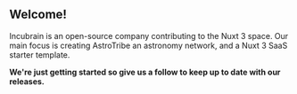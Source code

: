 ## Welcome!
Incubrain is an open-source company contributing to the Nuxt 3 space.
Our main focus is creating AstroTribe an astronomy network, and a Nuxt 3 SaaS starter template.

**We're just getting started so give us a follow to keep up to date with our releases.**


